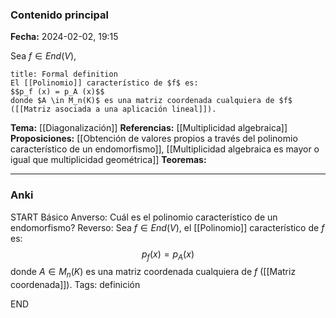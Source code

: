 ### Contenido principal

**Fecha:** 2024-02-02, 19:15

Sea $f \in End(V)$,

```ad-formal
title: Formal definition
El [[Polinomio]] característico de $f$ es:
$$p_f (x) = p_A (x)$$
donde $A \in M_n(K)$ es una matriz coordenada cualquiera de $f$ ([[Matriz asociada a una aplicación lineal]]).
```

**Tema:** [[Diagonalización]]
**Referencias:** [[Multiplicidad algebraica]]
**Proposiciones:** [[Obtención de valores propios a través del polinomio característico de un endomorfismo]], [[Multiplicidad algebraica es mayor o igual que multiplicidad geométrica]]
**Teoremas:**

---
### Anki

START
Básico
Anverso:  Cuál es el polinomio característico de un endomorfismo?
Reverso: Sea $f \in End(V)$, el [[Polinomio]] característico de $f$ es:
$$p_f (x) = p_A (x)$$
donde $A \in M_n(K)$ es una matriz coordenada cualquiera de $f$ ([[Matriz coordenada]]).
Tags: definición
<!--ID: 1707247432432-->
END